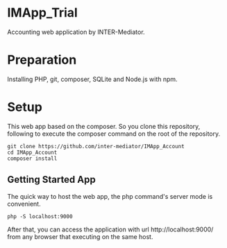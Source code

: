 # IMApp_Trial
Accounting web application by INTER-Mediator.

# Preparation
Installing PHP, git, composer, SQLite and Node.js with npm.

# Setup
This web app based on the composer. So you clone this repository, following to execute the composer command on the root of the repository.
```
git clone https://github.com/inter-mediator/IMApp_Account
cd IMApp_Account
composer install
```

## Getting Started App
The quick way to host the web app, the php command's server mode is convenient.
```
php -S localhost:9000
```
After that, you can access the application with url http://localhost:9000/ from any browser that executing on the same host.
